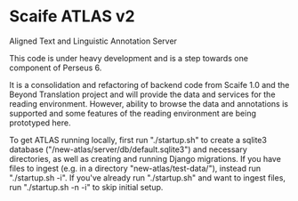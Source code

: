 # Scaife ATLAS v2

Aligned Text and Linguistic Annotation Server

This code is under heavy development and is a step towards one component of Perseus 6.

It is a consolidation and refactoring of backend code from Scaife 1.0 and the Beyond Translation project and will provide the data and services for the reading environment. However, ability to browse the data and annotations is supported and some features of the reading environment are being prototyped here.

To get ATLAS running locally, first run "./startup.sh" to create a sqlite3 database ("/new-atlas/server/db/default.sqlite3") and necessary directories, as well as creating and running Django migrations. If you have files to ingest (e.g. in a directory "new-atlas/test-data/"), instead run "./startup.sh -i". If you've already run "./startup.sh" and want to ingest files, run "./startup.sh -n -i" to skip initial setup.
